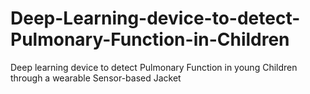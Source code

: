# Deep-Learning-device-to-detect-Pulmonary-Function-in-Children
Deep learning device to detect Pulmonary Function in young Children through a wearable Sensor-based Jacket
